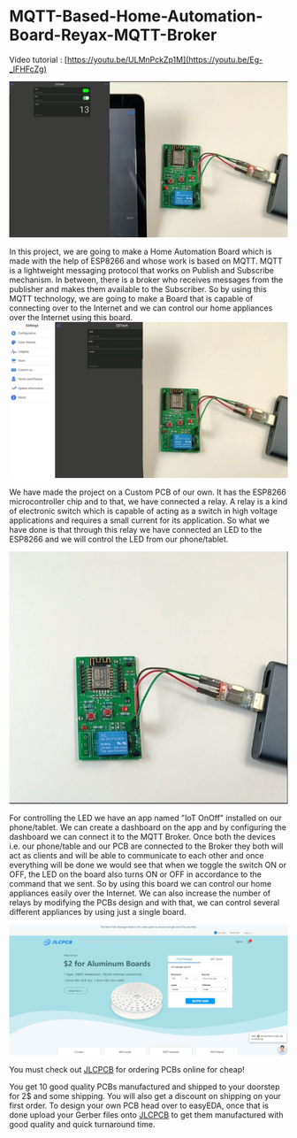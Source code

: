 # MQTT-Based-Home-Automation-Board-Reyax-MQTT-Broker

Video tutorial : [https://youtu.be/ULMnPckZp1M](https://youtu.be/Eg-_IFHFcZg)

![alt text](https://github.com/akarsh98/MQTT-ESP8266-demo-with-Reyax/blob/main/Home%20Automation%20Board/7.JPG)

In this project, we are going to make a Home Automation Board which is made with the help of ESP8266 and whose work is based on MQTT. MQTT is a lightweight messaging protocol that works on Publish and Subscribe mechanism. In between, there is a broker who receives messages from the publisher and makes them available to the Subscriber. So by using this MQTT technology, we are going to make a Board that is capable of connecting over to the Internet and we can control our home appliances over the Internet using this board.
![alt text](https://github.com/akarsh98/MQTT-ESP8266-demo-with-Reyax/blob/main/Home%20Automation%20Board/9.JPG)

We have made the project on a Custom PCB of our own. It has the ESP8266 microcontroller chip and to that, we have connected a relay. A relay is a kind of electronic switch which is capable of acting as a switch in high voltage applications and requires a small current for its application. So what we have done is that through this relay we have connected an LED to the ESP8266 and we will control the LED from our phone/tablet.

![alt text](https://github.com/akarsh98/MQTT-ESP8266-demo-with-Reyax/blob/main/Home%20Automation%20Board/15.JPG)

For controlling the LED we have an app named "IoT OnOff" installed on our phone/tablet. We can create a dashboard on the app and by configuring the dashboard we can connect it to the MQTT Broker. Once both the devices i.e. our phone/table and our PCB are connected to the Broker they both will act as clients and will be able to communicate to each other and once everything will be done we would see that when we toggle the switch ON or OFF, the LED on the board also turns ON or OFF in accordance to the command that we sent. So by using this board we can control our home appliances easily over the Internet. We can also increase the number of relays by modifying the PCBs design and with that, we can control several different appliances by using just a single board.

![alt text](https://github.com/akarsh98/MQTT-ESP8266-demo-with-Reyax/blob/main/Home%20Automation%20Board/jlcpcb.JPG)


You must check out [JLCPCB](https://jlcpcb.com/aka) for ordering PCBs online for cheap!

You get 10 good quality PCBs manufactured and shipped to your doorstep for 2$ and some shipping. You will also get a discount on shipping on your first order. To design your own PCB head over to easyEDA, once that is done upload your Gerber files onto [JLCPCB](https://jlcpcb.com/aka) to get them manufactured with good quality and quick turnaround time.
